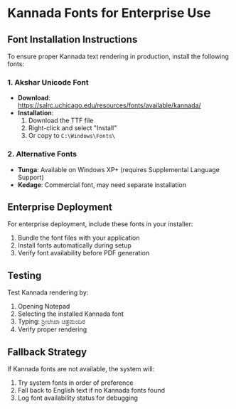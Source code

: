 # Kannada Fonts for Enterprise Use

## Font Installation Instructions

To ensure proper Kannada text rendering in production, install the following fonts:

### 1. Akshar Unicode Font
- **Download**: https://salrc.uchicago.edu/resources/fonts/available/kannada/
- **Installation**: 
  1. Download the TTF file
  2. Right-click and select "Install" 
  3. Or copy to `C:\Windows\Fonts\`

### 2. Alternative Fonts
- **Tunga**: Available on Windows XP+ (requires Supplemental Language Support)
- **Kedage**: Commercial font, may need separate installation

## Enterprise Deployment

For enterprise deployment, include these fonts in your installer:

1. Bundle the font files with your application
2. Install fonts automatically during setup
3. Verify font availability before PDF generation

## Testing

Test Kannada rendering by:
1. Opening Notepad
2. Selecting the installed Kannada font
3. Typing: ಶ್ರೀಲೇಖಾ ಚಿತ್ರಮಂದಿರ
4. Verify proper rendering

## Fallback Strategy

If Kannada fonts are not available, the system will:
1. Try system fonts in order of preference
2. Fall back to English text if no Kannada fonts found
3. Log font availability status for debugging
